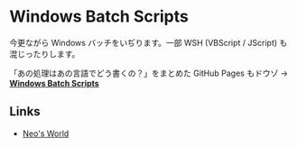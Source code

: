 # Windows Batch Scripts

今更ながら Windows バッチをいぢります。一部 WSH (VBScript / JScript) も混じったりします。

「あの処理はあの言語でどう書くの？」をまとめた GitHub Pages もドウゾ → __[Windows Batch Scripts](https://neos21.github.io/windows-batch-scripts/)__


## Links

- [Neo's World](https://neos21.net/)
